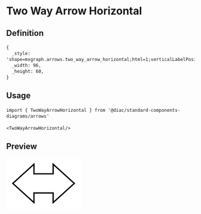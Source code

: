 # Two Way Arrow Horizontal

## Definition

```
{
  _style: 'shape=mxgraph.arrows.two_way_arrow_horizontal;html=1;verticalLabelPosition=bottom;verticalAlign=top;strokeWidth=2;strokeColor=#000000;',
  _width: 96,
  _height: 60,
}
```

## Usage

```
import { TwoWayArrowHorizontal } from '@diac/standard-components-diagrams/arrows'

<TwoWayArrowHorizontal/>
```

## Preview

<img src="./two-way-arrow-horizontal.png" width="200"/>
